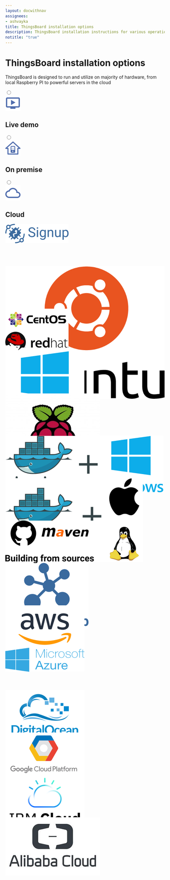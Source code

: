 ```yaml
---
layout: docwithnav
assignees:
- ashvayka
title: ThingsBoard installation options
description: ThingsBoard installation instructions for various operation systems and cloud platforms
notitle: "true"
---
```


<div class="installation-options">
    <div class="install-options-header">
       <div class="install-options-hero">
          <div class="container">
            <div class="install-options-hero-content">
                <h1>ThingsBoard installation options</h1>
                <div class="install-options-description">
                    <p>
                        ThingsBoard is designed to run and utilize on majority of hardware, from local Raspberry PI to powerful servers in the cloud
                    </p>
                </div>
            </div>            
            <div class="col-lg-12 deployment-container">
                <div class="deployment-selector">
                    <div class="deployment" data-toggle="#liveDemo">
                        <input type="radio" class="magic-radio" name="deployment-radio-selector" id="DeploymentLiveDemo" value="Deployment Live Demo Details">
                        <label for="DeploymentLiveDemo">
                            <div class="deployment-icon-div d-inline-block">
                                <img src="/images/install/live-demo.png" alt="live demo icon" class="live-demo-icon d-inline">
                            </div>
                            <h2 class="d-none d-md-inline-block">Live demo</h2>
                        </label>
                    </div>
                    <div class="deployment" data-toggle="#onPremise">
                        <input type="radio" class="magic-radio" name="deployment-radio-selector" id="DeploymentOnPremise" value="Deployment On Premise Details">
                        <label for="DeploymentOnPremise">
                            <div class="deployment-icon-div d-inline-block">
                                <img src="/images/install/on-premise.png" alt="on premise icon" class="on-premise-icon d-inline">
                            </div>
                            <h2 class="d-none d-md-inline-block">On premise</h2>
                        </label>
                    </div>
                    <div class="deployment" data-toggle="#cloud">
                        <input type="radio" class="magic-radio" name="deployment-radio-selector" id="DeploymentCloud" value="Deployment Cloud Details">
                        <label for="DeploymentCloud">
                            <div class="deployment-icon-div d-inline-block">
                                <img src="/images/install/cloud.png" alt="cloud icon" class="cloud-icon d-inline">
                            </div>
                            <h2 class="d-none d-md-inline-block">Cloud</h2>
                        </label>
                    </div>
                </div>
                <div class="deployment-div">
                    <div class="container">
                        <div class="deployment-section deployment-live-demo" id="liveDemo">
                            <div class="deployment-cards">
                                <div class="deployment-cards-container">
                                    <div class="deployment-card-block">
                                        <a href="https://demo.thingsboard.io/signup">
                                            <span>
                                                <div class="deployment-logo" style="height:134px">
                                                    <img width="" src="/images/install/live-demo/signup-ce.png" title="Live Demo" alt="Live Demo">
                                                 </div>
                                            </span>
                                        </a>
                                    </div>
                                </div>
                            </div>
                        </div>
                        <div class="deployment-section deployment-on-premise" id="onPremise">
                           <div class="deployment-cards">
                                <div class="deployment-cards-container">
                                    <div class="deployment-card-block">
                                        <a href="/docs/user-guide/install/ubuntu/">
                                            <span>
                                                <div class="deployment-logo" style="height:134px">
                                                    <img width="" src="/images/install/platform/ubuntu.png" title="Ubuntu" alt="Ubuntu">
                                                 </div>
                                            </span>
                                        </a>
                                    </div>
                                    <div class="deployment-card-block">
                                        <a href="/docs/user-guide/install/rhel/">
                                            <span>
                                                <div class="deployment-logo" style="height:134px">
                                                    <img width="" src="/images/install/platform/centos-redhat.png" title="CentOS/RHEL" alt="CentOS/RHEL">
                                                 </div>
                                            </span>
                                        </a>
                                    </div>
                                    <div class="deployment-card-block">
                                        <a href="/docs/user-guide/install/windows/">
                                            <span>
                                                <div class="deployment-logo" style="height:134px">
                                                    <img width="" src="/images/install/platform/windows.png" title="Windows" alt="Windows">
                                                 </div>
                                            </span>
                                        </a>
                                    </div>
                                    <div class="deployment-card-block">
                                        <a href="/docs/user-guide/install/rpi/">
                                            <span>
                                                <div class="deployment-logo" style="height:134px">
                                                    <img width="" src="/images/install/platform/rpi3.jpg" title="Raspberry Pi 3" alt="Raspberry Pi 3">
                                                 </div>
                                            </span>
                                        </a>
                                    </div>
                                    <div class="deployment-card-block">
                                        <a href="/docs/user-guide/install/docker-windows/">
                                            <span>
                                                <div class="deployment-logo" style="height:134px">
                                                    <img width="" src="/images/install/platform/docker-windows.png" title="Docker (Windows)" alt="Docker (Windows)">
                                                 </div>
                                            </span>
                                        </a>
                                    </div>
                                    <div class="deployment-card-block">
                                        <a href="/docs/user-guide/install/docker/">
                                            <span>
                                                <div class="deployment-logo" style="height:134px">
                                                    <img width="" src="/images/install/platform/docker-linux-macos.png" title="Docker (Linux or Mac OS)" alt="Docker (Linux or Mac OS)">
                                                 </div>
                                            </span>
                                        </a>
                                    </div>
                                    <div class="deployment-card-block">
                                        <a href="/docs/user-guide/install/building-from-source/">
                                            <span>
                                                <div class="deployment-logo" style="height:134px">
                                                    <img width="" src="/images/install/platform/sources.png" title="Building from source" alt="Building from source">
                                                 </div>
                                            </span>
                                        </a>
                                    </div>
                                    <div class="deployment-card-block">
                                        <a href="/docs/user-guide/install/cluster-setup/">
                                            <span>
                                                <div class="deployment-logo" style="height:134px">
                                                    <img width="" src="/images/install/platform/cluster.png" title="Cluster setup" alt="Cluster setup">
                                                 </div>
                                            </span>
                                        </a>
                                    </div>
                               </div>                    
                            </div>                        
                        </div>
                        <div class="deployment-section deployment-cloud" id="cloud">
                            <div class="deployment-cards">
                                <div class="deployment-cards-container">
                                    <div class="deployment-card-block">
                                        <a href="/docs/user-guide/install/aws/">
                                            <span>
                                                <div class="deployment-logo coming-soon" style="height:134px">
                                                    <img width="" src="/images/install/cloud/aws.png" title="AWS" alt="AWS">
                                                 </div>
                                            </span>
                                        </a>
                                    </div>
                                    <div class="deployment-card-block">
                                        <a href="/docs/user-guide/install/azure/">
                                            <span>
                                                <div class="deployment-logo coming-soon" style="height:134px">
                                                    <img width="" src="/images/install/cloud/azure.png" title="Microsoft Azure" alt="Microsoft Azure">
                                                 </div>
                                            </span>
                                        </a>
                                    </div>
                                    <div class="deployment-card-block">
                                        <a href="/docs/user-guide/install/digital-ocean/">
                                            <span>
                                                <div class="deployment-logo coming-soon" style="height:134px">
                                                    <img width="" src="/images/install/cloud/digitalocean.png" title="Digital Ocean" alt="Digital Ocean">
                                                 </div>
                                            </span>
                                        </a>
                                    </div>
                                    <div class="deployment-card-block">
                                        <a href="/docs/user-guide/install/gcp/">
                                            <span>
                                                <div class="deployment-logo coming-soon" style="height:134px">
                                                    <img width="" src="/images/install/cloud/gcp.png" title="Google Cloud Platform" alt="Google Cloud Platform">
                                                 </div>
                                            </span>
                                        </a>
                                    </div>
                                    <div class="deployment-card-block">
                                        <a href="/docs/user-guide/install/ibm-cloud/">
                                            <span>
                                                <div class="deployment-logo coming-soon" style="height:134px">
                                                    <img width="" src="/images/install/cloud/ibm-cloud.png" title="IBM Cloud" alt="IBM Cloud">
                                                 </div>
                                            </span>
                                        </a>
                                    </div>
                                    <div class="deployment-card-block">
                                        <a href="/docs/user-guide/install/alibaba-cloud/">
                                            <span>
                                                <div class="deployment-logo coming-soon" style="height:134px">
                                                    <img width="" src="/images/install/cloud/alibaba-cloud.jpg" title="Alibaba Cloud" alt="Alibaba Cloud">
                                                 </div>
                                            </span>
                                        </a>
                                    </div>
                               </div>                    
                            </div>                                                      
                        </div>
                    </div>
                </div>    
            </div>
          </div>
       </div>
    </div>
</div>


<script type="text/javascript">

    inViewportDefer(function() {
        $(".deployment-cards .deployment-cards-container .deployment-card-block").inViewport(function(px){
            if(px >= 10) {
                $(this).addClass("animated zoomIn");
                return true;
            }
        });
    });

    jqueryDefer(function () {
    
        window.addEventListener('popstate', onPopStateCeInstallOptions);
        
        onPopStateCeInstallOptions();
        
        $('.deployment-selector .deployment').click(function(event) {
            event.preventDefault();            
            var id = $(this).attr("data-toggle");
            var param = 'ceInstallType';
            var params = Qs.parse(window.location.search, { ignoreQueryPrefix: true });
            params[param] = id.substring(1);
            
            var newurl = window.location.protocol + "//" + window.location.host + window.location.pathname + '?' + Qs.stringify(params);
            
            if (window.location.hash) {
                newurl += window.location.hash;
            }
            
            window.history.pushState({ path: newurl }, '', newurl);
            selectTargetCeInstallOption(id);
        });
    });
    
    function onPopStateCeInstallOptions() {
            var params = Qs.parse(window.location.search, { ignoreQueryPrefix: true });
            var targetId = params['ceInstallType'];
            if (!targetId) {
                targetId = 'onPremise';
            }
            selectTargetCeInstallOption('#'+targetId);
    }
        
    function selectTargetCeInstallOption(targetId) {
         $(".deployment-selector .deployment").removeClass("active");         
         $(".deployment-selector .deployment[data-toggle='"+targetId+"']").addClass("active");
         $(".deployment-selector .deployment[data-toggle='"+targetId+"'] .magic-radio").prop("checked", true);
         
         $('.deployment-div .deployment-section').removeClass("active");
         $('.deployment-div .deployment-section'+targetId).addClass("active");
         
         $('.deployment-div .deployment-section' + targetId + ' .deployment-card-block').addClass("animated zoomIn");
    }   

</script>